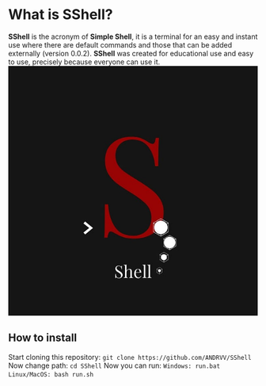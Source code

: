 # What is SShell?
**SShell** is the acronym of **Simple Shell**, it is a terminal for an easy and instant use where there are default commands and those that can be added externally (version 0.0.2).
**SShell** was created for educational use and easy to use, precisely because everyone can use it.
![SShell](https://raw.githubusercontent.com/ANDRVV/SShell/main/MDimages/maxSShell.jpg)

## How to install

Start cloning this repository:
`git clone https://github.com/ANDRVV/SShell`
Now change path:
`cd SShell`
Now you can run:
`Windows: run.bat`
`Linux/MacOS: bash run.sh`
